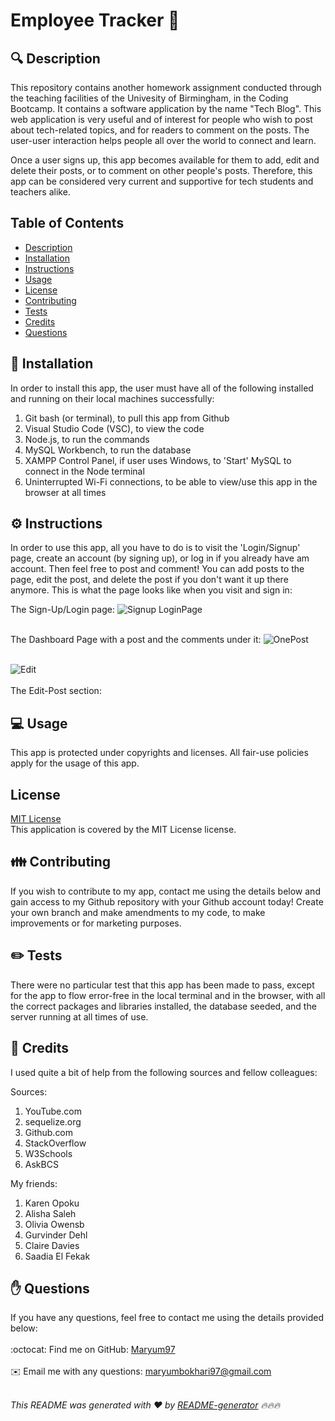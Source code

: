 
<h1 style="align: center;">Employee Tracker 👋</h1>

## 🔍 Description
This repository contains another homework assignment conducted through the teaching facilities of the Univesity of Birmingham, in the Coding Bootcamp. It contains a software application by the name "Tech Blog". This web application is very useful and of interest for people who wish to post about tech-related topics, and for readers to comment on the posts. The user-user interaction helps people all over the world to connect and learn.

Once a user signs up, this app becomes available for them to add, edit and delete their posts, or to comment on other people's posts. Therefore, this app can be considered very current and supportive for tech students and teachers alike.

## Table of Contents
- [Description](#description)
- [Installation](#installation)
- [Instructions](#instructions)
- [Usage](#usage)
- [License](#license)
- [Contributing](#contributing)
- [Tests](#tests)
- [Credits](#credits)
- [Questions](#questions)

## 💾 Installation
In order to install this app, the user must have all of the following installed and running on their local machines successfully:

1. Git bash (or terminal), to pull this app from Github
2. Visual Studio Code (VSC), to view the code
3. Node.js, to run the commands
4. MySQL Workbench, to run the database
5. XAMPP Control Panel, if user uses Windows, to 'Start' MySQL to connect in the Node terminal
6. Uninterrupted Wi-Fi connections, to be able to view/use this app in the browser at all times

## ⚙️ Instructions
In order to use this app, all you have to do is to visit the 'Login/Signup' page, create an account (by signing up), or log in if you already have am account. Then feel free to post and comment! You can add posts to the page, edit the post, and delete the post if you don't want it up there anymore. This is what the page looks like when you visit and sign in:

The Sign-Up/Login page:
![Signup LoginPage](https://user-images.githubusercontent.com/73832871/112766471-d524db80-9009-11eb-80f7-db750058e943.png)<br><br>

The Dashboard Page with a post and the comments under it:
![OnePost](https://user-images.githubusercontent.com/73832871/112766472-d6560880-9009-11eb-9650-a9863484d5aa.png)<br><br>

![Edit](https://user-images.githubusercontent.com/73832871/112766473-d6ee9f00-9009-11eb-8e36-562288c72256.png)<br><br>
The Edit-Post section:

## 💻 Usage
This app is protected under copyrights and licenses. All fair-use policies apply for the usage of this app.

## License
<a href="https://github.com/Maryum97/Note_Taker_2021/blob/main/LICENSE">MIT License</a>
<br />
This application is covered by the MIT License license. 

## 👪 Contributing
If you wish to contribute to my app, contact me using the details below and gain access to my Github repository with your Github account today! Create your own branch and make amendments to my code, to make improvements or for marketing purposes.

## ✏️ Tests
There were no particular test that this app has been made to pass, except for the app to flow error-free in the local terminal and in the browser, with all the correct packages and libraries installed, the database seeded, and the server running at all times of use.

## 💐 Credits
I used quite a bit of help from the following sources and fellow colleagues:

Sources:
1. YouTube.com
2. sequelize.org
3. Github.com
4. StackOverflow
5. W3Schools
6. AskBCS

My friends:
1. Karen Opoku
2. Alisha Saleh
3. Olivia Owensb
4. Gurvinder Dehl
5. Claire Davies
6. Saadia El Fekak


## ✋ Questions
If you have any questions, feel free to contact me using the details provided below:<br />
<br />
:octocat: Find me on GitHub: [Maryum97](https://github.com/Maryum97)<br />
<br />
✉️ Email me with any questions: maryumbokhari97@gmail.com<br /><br />

_This README was generated with ❤️ by [README-generator](https://github.com/jpd61/README-generator) 🔥🔥🔥_